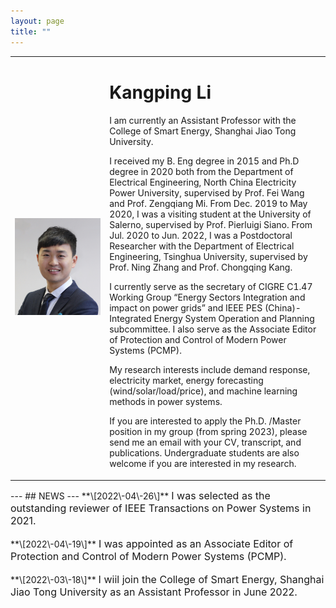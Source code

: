 ```yaml
---
layout: page
title: ""
---
```


<table border="0" style="overflow:hidden">
  <tr>
    <td width="30%">
      <img src="/zhengjianzhao.jpg" width="100%">   
    </td>
    <td width="70%">
      <h1>Kangping Li</h1>
      <p>I am currently an Assistant Professor with the College of Smart Energy, Shanghai Jiao Tong University.</p>
      <p>I received my B. Eng degree in 2015 and Ph.D degree in 2020 both from the Department of Electrical Engineering, North China Electricity Power University,      supervised by Prof. Fei Wang and Prof. Zengqiang Mi. From Dec. 2019 to May 2020, I was a visiting student at the University of Salerno, supervised by Prof. Pierluigi Siano. From Jul. 2020 to Jun. 2022, I was a Postdoctoral Researcher with the Department of Electrical Engineering, Tsinghua University, supervised by Prof. Ning Zhang and Prof. Chongqing Kang. </p>
      <p> I currently serve as the secretary of CIGRE C1.47 Working Group “Energy Sectors Integration and impact on power grids” and IEEE PES (China)-Integrated Energy System Operation and Planning subcommittee. I also serve as the Associate Editor of Protection and Control of Modern Power Systems (PCMP).
      <p>My research interests include demand response, electricity market, energy forecasting (wind/solar/load/price), and machine learning methods in power systems.</p>
<p>If you are interested to apply the Ph.D. /Master position in my group (from spring 2023), please send me an email with your CV, transcript, and publications. Undergraduate students are also welcome if you are interested in my research. </p>
    </td>
    </tr>
</table>
---
## NEWS
---
**\[2022\-04\-26\]** <font size=3>I was selected as the outstanding reviewer of IEEE Transactions on Power Systems in 2021. </font><br><br>
**\[2022\-04\-19\]** <font size=3>I was appointed as an Associate Editor of Protection and Control of Modern Power Systems (PCMP). </font><br><br>  
**\[2022\-03\-18\]** <font size=3>I wiil join the College of Smart Energy, Shanghai Jiao Tong University as an Assistant Professor in June 2022. </font><br><br>  

